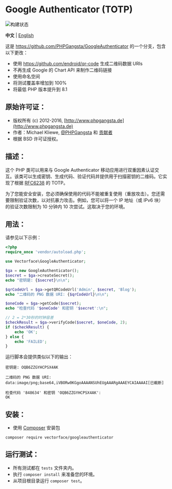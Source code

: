 Google Authenticator (TOTP)
===========================

![构建状态](https://github.com/Vectorface/GoogleAuthenticator/workflows/Test/badge.svg)

**中文** | [English](./README.md)

这是 https://github.com/PHPGangsta/GoogleAuthenticator 的一个分支，包含以下更改：

- 使用 https://github.com/endroid/qr-code 生成二维码数据 URIs
- 不再生成 Google 的 Chart API 来制作二维码链接
- 使用命名空间
- 将测试覆盖率增加到 100%
- 将最低 PHP 版本提升到 8.1

原始许可证：
-----------------

* 版权所有 (c) 2012-2016, [http://www.phpgangsta.de](http://www.phpgangsta.de)
* 作者：Michael Kliewe, [@PHPGangsta](http://twitter.com/PHPGangsta) 和 [贡献者](https://github.com/PHPGangsta/GoogleAuthenticator/graphs/contributors)
* 根据 BSD 许可证授权。

描述：
------------

这个 PHP 类可以用来与 Google Authenticator 移动应用进行双重因素认证交互。该类可以生成密钥、生成代码、验证代码并提供用于扫描密钥的二维码。它实现了根据 [RFC6238](https://tools.ietf.org/html/rfc6238) 的 TOTP。

为了您能安全安装，您必须确保使用的代码不能被重复使用（重放攻击）。您还需要限制验证次数，以对抗暴力攻击。例如，您可以将一个 IP 地址（或 IPv6 块）的验证次数限制为 10 分钟内 10 次尝试。这取决于您的环境。

用法：
------

请参见以下示例：

```php
<?php
require_once 'vendor/autoload.php';

use Vectorface\GoogleAuthenticator;

$ga = new GoogleAuthenticator();
$secret = $ga->createSecret();
echo "密钥是: {$secret}\n\n";

$qrCodeUrl = $ga->getQRCodeUrl('Admin', $secret, 'Blog');
echo "二维码的 PNG 数据 URI: {$qrCodeUrl}\n\n";

$oneCode = $ga->getCode($secret);
echo "检查代码 '$oneCode' 和密钥 '$secret':\n";

// 2 = 2*30秒的时钟容差
$checkResult = $ga->verifyCode($secret, $oneCode, 2);
if ($checkResult) {
    echo 'OK';
} else {
    echo 'FAILED';
}
```
运行脚本会提供类似以下的输出：
```
密钥是: OQB6ZZGYHCPSX4AK

二维码的 PNG 数据 URI: data:image/png;base64,iVBORw0KGgoAAAANSUhEUgAAARgAAAEYCAIAAAAI[已截断]

检查代码 '848634' 和密钥 'OQB6ZZGYHCPSX4AK':
OK
```

安装：
-------------

- 使用 [Composer](https://getcomposer.org/doc/01-basic-usage.md) 安装包

```composer require vectorface/googleauthenticator```

运行测试：
----------

- 所有测试都在 `tests` 文件夹内。
- 执行 `composer install` 来准备您的环境。
- 从项目根目录运行 `composer test`。